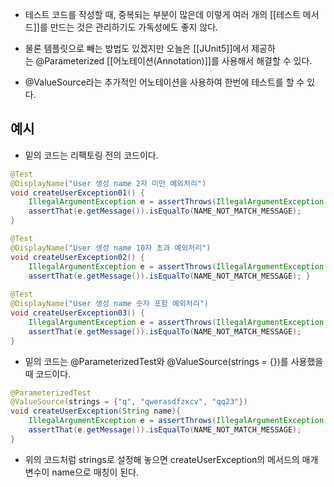 - 테스트 코드를 작성할 때, 중복되는 부분이 많은데 이렇게 여러 개의 [[테스트 메서드]]를 만드는 것은 관리하기도 가독성에도 좋지 않다.

- 물론 템플릿으로 빼는 방법도 있겠지만 오늘은 [[JUnit5]]에서 제공하는 @Parameterized [[어노테이션(Annotation)]]를 사용해서 해결할 수 있다.

- @ValueSource라는 추가적인 어노테이션을 사용하여 한번에 테스트를 할 수 있다.

## 예시

- 밑의 코드는 리팩토링 전의 코드이다.

```java
@Test 
@DisplayName("User 생성 name 2자 미만 예외처리")
void createUserException01() { 
	IllegalArgumentException e = assertThrows(IllegalArgumentException.class, () -> new User(VALID_EMAIL, "q", password));
	assertThat(e.getMessage()).isEqualTo(NAME_NOT_MATCH_MESSAGE); 
} 

@Test
@DisplayName("User 생성 name 10자 초과 예외처리") 
void createUserException02() { 
	IllegalArgumentException e = assertThrows(IllegalArgumentException.class, () -> new User(VALID_EMAIL, "qwerasdfzxcv", password)); 
	assertThat(e.getMessage()).isEqualTo(NAME_NOT_MATCH_MESSAGE); }
	
@Test
@DisplayName("User 생성 name 숫자 포함 예외처리")
void createUserException03() {
	IllegalArgumentException e = assertThrows(IllegalArgumentException.class, () -> new User(VALID_EMAIL, "qq23", password)); 
	assertThat(e.getMessage()).isEqualTo(NAME_NOT_MATCH_MESSAGE); 
}
```

- 밑의 코드는 @ParameterizedTest와 @ValueSource(strings = {})를 사용했을 때 코드이다.

```java
@ParameterizedTest 
@ValueSource(strings = {"q", "qwerasdfzxcv", "qq23"})
void createUserException(String name){ 
	IllegalArgumentException e = assertThrows(IllegalArgumentException.class, () -> new User(VALID_EMAIL, name, password)); 
	assertThat(e.getMessage()).isEqualTo(NAME_NOT_MATCH_MESSAGE); 
}
```

- 위의 코드처럼 strings로 설정해 놓으면 createUserException의 메서드의 매개변수이 name으로 매칭이 된다.